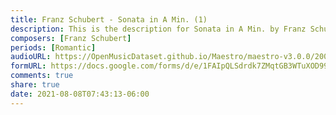 ```yaml
---
title: Franz Schubert - Sonata in A Min. (1)
description: This is the description for Sonata in A Min. by Franz Schubert
composers: [Franz Schubert]
periods: [Romantic]
audioURL: https://OpenMusicDataset.github.io/Maestro/maestro-v3.0.0/2006/MIDI-Unprocessed_22_R2_2006_01_ORIG_MID--AUDIO_22_R2_2006_01_Track01_wav.midi
formURL: https://docs.google.com/forms/d/e/1FAIpQLSdrdk7ZMqtGB3WTuXOD998r3GUf2vLUNgv3LfoVZ6UNnkH1Cg/viewform
comments: true
share: true
date: 2021-08-08T07:43:13-06:00
---
```

